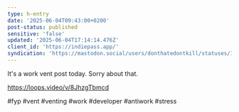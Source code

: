 ```yaml
---
type: h-entry
date: '2025-06-04T09:43:00+0200'
post-status: published
sensitive: 'false'
updated: '2025-06-04T17:14:14.476Z'
client_id: 'https://indiepass.app/'
syndication: 'https://mastodon.social/users/donthatedontkill/statuses/114626215358875814'
---
```

It's a work vent post today. Sorry about that. 

https://loops.video/v/8JhzgTbmcd 

#fyp #vent #venting #work #developer #antiwork #stress
